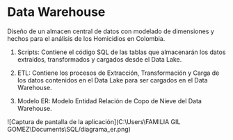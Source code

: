 # Data Warehouse

Diseño de un almacen central de datos con modelado de dimensiones y hechos para el análisis de los Homicidios en Colombia.

1. Scripts: Contiene el código SQL de las tablas que almacenarán los datos extraídos, transformados y cargados desde el Data Lake.
   
2. ETL: Contiene los procesos de Extracción, Transformación y Carga de los datos contenidos en el Data Lake para ser cargados en el Data   
   Warehouse.
   
3.  Modelo ER: Modelo Entidad Relación de Copo de Nieve del Data Warehouse.

![Captura de pantalla de la aplicación](C:\Users\FAMILIA GIL GOMEZ\Documents\SQL/diagrama_er.png)
